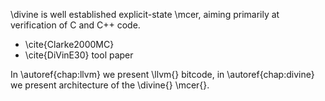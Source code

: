 \divine is well established explicit-state \mcer, aiming primarily at
verification of C and C++ code.

*   \cite{Clarke2000MC}
*   \cite{DiVinE30} tool paper



In \autoref{chap:llvm} we present \llvm{} bitcode, in \autoref{chap:divine} we present architecture of the \divine{} \mcer{}.
